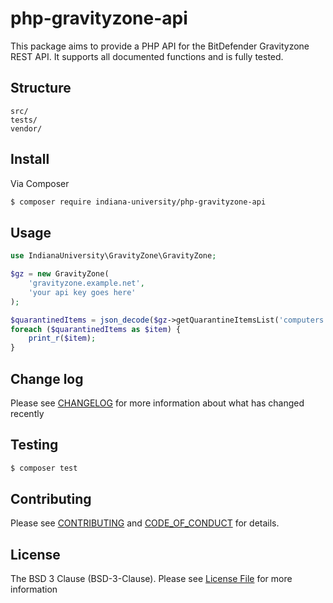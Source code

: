 # php-gravityzone-api
This package aims to provide a PHP API for the BitDefender Gravityzone REST API.
It supports all documented functions and is fully tested.

## Structure
```
src/
tests/
vendor/
```

## Install

Via Composer

```bash
$ composer require indiana-university/php-gravityzone-api
```

## Usage

```php
use IndianaUniversity\GravityZone\GravityZone;

$gz = new GravityZone(
    'gravityzone.example.net',
    'your api key goes here'
);

$quarantinedItems = json_decode($gz->getQuarantineItemsList('computers'));
foreach ($quarantinedItems as $item) {
    print_r($item);
}
```

## Change log
Please see [CHANGELOG](CHANGELOG.md) for more information about what has changed
recently

## Testing
```bash
$ composer test
```

## Contributing
Please see [CONTRIBUTING](CONTRIBUTING.md) and 
[CODE_OF_CONDUCT](CODE_OF_CONDUCT.md) for details.

## License
The BSD 3 Clause (BSD-3-Clause). Please see [License File](LICENSE.md) for more
information
